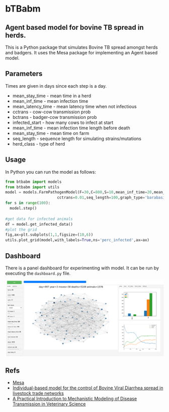 # bTBabm

## Agent based model for bovine TB spread in herds.

This is a Python package that simulates Bovine TB spread amongst herds and badgers. It uses the Mesa package for implementing an Agent based model.

## Parameters

Times are given in days since each step is a day.

* mean_stay_time - mean time in a herd
* mean_inf_time - mean infection time
* mean_latency_time - mean latency time when not infectious
* cctrans - cow-cow transmission prob
* bctrans - badger-cow transmission prob
* infected_start - how many cows to infect at start
* mean_inf_time - mean infection time length before death
* mean_stay_time - mean time on farm
* seq_length - sequence length for simulating strains/mutations
* herd_class - type of herd

## Usage

In Python you can run the model as follows:

```python
from btbabm import models
from btbabm import utils
model = models.FarmPathogenModel(F=30,C=800,S=10,mean_inf_time=20,mean_stay_time=150,
                       cctrans=0.01,seq_length=100,graph_type='barabasi_albert')
for s in range(100):
  model.step()

#get data for infected animals
df = model.get_infected_data()
#plot the grid
fig,ax=plt.subplots(1,1,figsize=(10,6))
utils.plot_grid(model,with_labels=True,ns='perc_infected',ax=ax)
```

## Dashboard

There is a panel dashboard for experimenting with model. It can be run by executing the `dashboard.py` file.

<img src=img/dash_scr.png width=600px>

## Refs

* [Mesa](https://mesa.readthedocs.io/)
* [Individual-based model for the control of Bovine Viral Diarrhea spread in livestock trade networks](https://www.sciencedirect.com/science/article/pii/S0022519321002393?via%3Dihub)
* [A Practical Introduction to Mechanistic Modeling of Disease Transmission in Veterinary Science](https://www.frontiersin.org/articles/10.3389/fvets.2020.546651/full)
